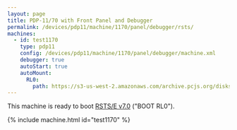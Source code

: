 ```yaml
---
layout: page
title: PDP-11/70 with Front Panel and Debugger
permalink: /devices/pdp11/machine/1170/panel/debugger/rsts/
machines:
  - id: test1170
    type: pdp11
    config: /devices/pdp11/machine/1170/panel/debugger/machine.xml
    debugger: true
    autoStart: true
    autoMount:
      RL0:
        path: https://s3-us-west-2.amazonaws.com/archive.pcjs.org/disks/dec/rl01k/RL01K-RSTS-V70.json
---
```


This machine is ready to boot [RSTS/E v7.0](/disks/dec/rl01k/rstsv70/) ("BOOT RL0").

{% include machine.html id="test1170" %}
